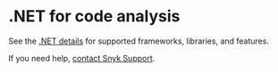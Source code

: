 # .NET for code analysis

See the [.NET details](../snyk-language-support-details.md#net) for supported frameworks, libraries, and features.

If you need help, [contact Snyk Support](https://support.snyk.io/hc/en-us).

